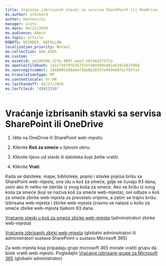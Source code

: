 ```yaml
---
title: Vraćanje izbrisanih stavki sa servisa SharePoint ili OneDrive
ms.author: stevhord
author: bentoncity
manager: scotv
ms.date: 04/21/2020
ms.audience: Admin
ms.topic: article
ROBOTS: NOINDEX, NOFOLLOW
localization_priority: Normal
ms.collection: Adm_O365
ms.custom: ''
ms.assetid: ab29939b-37fe-4007-aae3-26fa6d2f57fa
ms.openlocfilehash: 1a1c72078f6357332f48d369e482ab20cb82f868
ms.sourcegitcommit: 286000b588adef1bbbb28337a9d9e087ec783fa2
ms.translationtype: MT
ms.contentlocale: hr-HR
ms.lasthandoff: 04/27/2020
ms.locfileid: "43912539"
---
```

# <a name="restore-deleted-items-from-sharepoint-or-onedrive"></a>Vraćanje izbrisanih stavki sa servisa SharePoint ili OneDrive

1. Idite na OneDrive ili SharePoint web-mjesto.
    
2. Kliknite **Koš za smeće** u lijevom oknu. 
    
3. Kliknite lijevo od stavki ili datoteka koje želite vratiti.
    
4. Kliknite **Vrati**. 
    
Kada se datoteke, mape, biblioteke, popisi i stavke popisa brišu sa SharePoint web-mjesta, one idu u koš za smeće, gdje se čuvaju 93 dana, osim ako ih netko ne izbriše iz ovog koša za smeće. Ako se brišu iz ovog koša za smeće (koji se naziva koš za smeće web-mjesta), oni odlaze u koš za smeće zbirke web-mjesta za preostalo vrijeme, a zatim se trajno brišu. Izbrisana web-mjesta i zbirke web-mjesta izravno se nalaze u košu za smeće zbirke web-mjesta tijekom 93 dana.
  
[Vraćanje stavki u koš za smeće zbirke web-mjesta](https://go.microsoft.com/fwlink/?linkid=867800) (administratori zbirke web-mjesta) 
  
[Vraćanje izbrisanih zbirki web-mjesta](https://go.microsoft.com/fwlink/?linkid=867660) (globalni administratori ili administratori sustava SharePoint u sustavu Microsoft 365) 
  
Za web-mjesta koja pripadaju grupi microsoft 365 morate vratiti grupu da biste vratili web-mjesto. Pogledajte [Vraćanje izbrisane grupe za Microsoft 365](https://go.microsoft.com/fwlink/?linkid=867802) (globalni administrator) 
  

